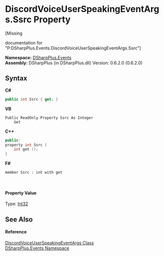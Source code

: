 # DiscordVoiceUserSpeakingEventArgs.Ssrc Property 
 

\[Missing <summary> documentation for "P:DSharpPlus.Events.DiscordVoiceUserSpeakingEventArgs.Ssrc"\]

**Namespace:**&nbsp;<a href="c92bdbbe-3dbb-8f2c-d215-691d3e9855e1">DSharpPlus.Events</a><br />**Assembly:**&nbsp;DSharpPlus (in DSharpPlus.dll) Version: 0.6.2.0 (0.6.2.0)

## Syntax

**C#**<br />
``` C#
public int Ssrc { get; }
```

**VB**<br />
``` VB
Public ReadOnly Property Ssrc As Integer
	Get
```

**C++**<br />
``` C++
public:
property int Ssrc {
	int get ();
}
```

**F#**<br />
``` F#
member Ssrc : int with get

```

<br />

#### Property Value
Type: <a href="http://msdn2.microsoft.com/en-us/library/td2s409d" target="_blank">Int32</a>

## See Also


#### Reference
<a href="609ac90e-bfff-c14e-5d28-928c4a33592f">DiscordVoiceUserSpeakingEventArgs Class</a><br /><a href="c92bdbbe-3dbb-8f2c-d215-691d3e9855e1">DSharpPlus.Events Namespace</a><br />